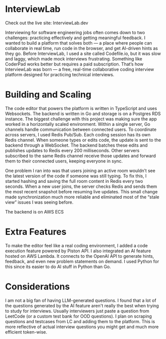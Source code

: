 # InterviewLab
Check out the live site: InterviewLab.dev

Interviewing for software engineering jobs often comes down to two challenges: practicing effectively and getting meaningful feedback. I wanted to build a platform that solves both — a place where people can collaborate in real time, run code in the browser, and get AI-driven hints as they go. Before InterviewLab, I used a site called Codefile.io, but it was slow and laggy, which made mock interviews frustrating. Something like CoderPad works better but requires a paid subscription. That’s how InterviewLab was born — a free, real-time collaborative coding interview platform designed for practicing technical interviews.

# Building and Scaling
The code editor that powers the platform is written in TypeScript and uses Websockets. The backend is written in Go and storage is on a Postgres RDS instance. The biggest challenge with this project was making sure the app worked in a horizontally scaled environment. Within a single server, Go channels handle communication between connected users. To coordinate across servers, I used Redis Pub/Sub. Each coding session has its own Redis channel. When someone types or edits code, the update is sent to the backend through a WebSocket. The backend batches these edits and publishes updates to Redis every 200 milliseconds. Other servers subscribed to the same Redis channel receive those updates and forward them to their connected users, keeping everyone in sync.

One problem I ran into was that users joining an active room wouldn’t see the latest version of the code if someone was still typing. To fix this, I started hashing and saving the full room content in Redis every two seconds. When a new user joins, the server checks Redis and sends them the most recent snapshot before resuming live updates. This small change made synchronization much more reliable and eliminated most of the “stale view” issues I was seeing before.

The backend is on AWS ECS

# Extra Features
To make the editor feel like a real coding environment, I added a code execution feature powered by Piston API. I also integrated an AI feature hosted on AWS Lambda. It connects to the OpenAI API to generate hints, feedback, and even new problem statements on demand. I used Python for this since its easier to do AI stuff in Python than Go.

# Considerations
I am not a big fan of having LLM-generated questions. I found that a lot of the questions generated by the AI feature aren't really the best when trying to study for interviews. Usually interviewers just paste a question from LeetCode (or a custom test bank for OOD questions). I plan on scraping questions and testcases from LC and adding them to the platform. This is more reflective of actual interview questions you might get and much more efficient token-wise. 
